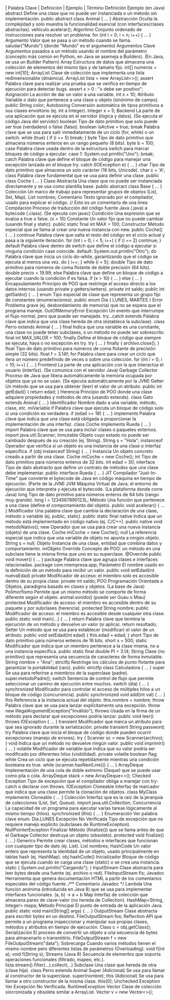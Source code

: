 | Palabra Clave | Definición | Ejemplo |
Término	Definición	Ejemplo (en Java)
abstract	Define una clase que no puede ser instanciada o un método sin implementación.	public abstract class Animal { ... }
Abstracción	Oculta la complejidad y solo muestra la funcionalidad esencial (con interfaces/clases abstractas).	vehiculo.acelerar();
Algoritmo	Conjunto ordenado de instrucciones para resolver un problema.	for (int i = 0; i < n; i++) { ... }
Argumento	Valor que se pasa a un método cuando se llama.	saludar("Mundo") (donde "Mundo" es el argumento)
Argumentos Clave	Argumentos pasados a un método usando el nombre del parámetro (concepto más común en Python, en Java se asemeja a Builders).	(En Java, se usa un Builder Pattern)
Array	Estructura de datos que almacena una colección de elementos del mismo tipo y de tamaño fijo.	int[] numeros = new int[10];
ArrayList	Clase de colección que implementa una lista redimensionable (dinámica).	ArrayList<String> lista = new ArrayList<>();
assert	Palabra clave para realizar una prueba que se verifica en tiempo de ejecución para detectar bugs.	assert x > 0 : "x debe ser positivo";
Asignación	La acción de dar un valor a una variable.	int x = 10;
Atributo	Variable o dato que pertenece a una clase u objeto (sinónimo de campo).	public String color;
Autoboxing	Conversión automática de tipos primitivos a sus clases envoltorio (ej. int a Integer).	Integer x = 5;
Backend	La parte de una aplicación que se ejecuta en el servidor (lógica y datos).	(Se ejecuta el código Java del servidor)
boolean	Tipo de dato primitivo que solo puede ser true (verdadero) o false (falso).	boolean isActive = true;
break	Palabra clave que se usa para salir inmediatamente de un ciclo (for, while) o un switch.	while (true) { if (i == 5) break; }
byte	Tipo de dato primitivo que almacena números enteros en un rango pequeño (8 bits).	byte b = 100;
case	Palabra clave usada dentro de la estructura switch para marcar bloques de código a ejecutar.	case 1: System.out.println("Uno"); break;
catch	Palabra clave que define el bloque de código para manejar una excepción lanzada en el bloque try.	catch (IOException e) { ... }
char	Tipo de dato primitivo que almacena un solo carácter (16 bits, Unicode).	char c = 'A';
class	Palabra clave fundamental que se usa para definir una clase.	public class Coche { ... }
Clase Abstracta	Una clase que no puede ser instanciada directamente y se usa como plantilla base.	public abstract class Base { ... }
Colección	Un marco de trabajo para representar grupos de objetos (List, Set, Map).	List<String> nombres;
Comentario	Texto ignorado por el compilador, usado para explicar el código.	// Esto es un comentario de una línea
Compilación	Proceso de traducción del código fuente Java (.java) a bytecode (.class).	(Se ejecuta con javac)
Condición	Una expresión que se evalúa a true o false.	(x > 10)
Constante	Un valor fijo que no puede cambiar (usando final y static).	public static final int MAX = 100;
Constructor	Método especial que se llama al crear una nueva instancia con new.	public Coche() { ... }
continue	Palabra clave que salta el resto del código en el ciclo actual y pasa a la siguiente iteración.	for (int i = 0; i < 5; i++) { if (i == 2) continue; }
default	Palabra clave dentro de switch que define el código a ejecutar si ninguna condición case coincide.	default: System.out.println("Otro");
do	Palabra clave que inicia un ciclo do-while, garantizando que el código se ejecuta al menos una vez.	do { i++; } while (i < 5);
double	Tipo de dato primitivo para números de coma flotante de doble precisión (64 bits).	double precio = 19.99;
else	Palabra clave que define un bloque de código a ejecutar cuando la condición if es falsa.	if (x > 10) { ... } else { ... }
Encapsulamiento	Principio de POO que restringe el acceso directo a los datos internos (usando private y getters/setters).	private int saldo; public int getSaldo() { ... }
enum	Tipo especial de clase que representa un grupo fijo de constantes (enumeraciones).	public enum Dia { LUNES, MARTES }
Error	Problema grave (ej. desbordamiento de memoria) que no se espera que el programa maneje.	OutOfMemoryError
Excepción	Un evento que interrumpe el flujo normal, pero que puede ser manejado.	try...catch
extends	Palabra clave que indica que una clase hereda de otra (establece la subclase).	class Perro extends Animal { ... }
final	Indica que una variable es una constante, una clase no puede tener subclases, o un método no puede ser sobrescrito.	final int MAX_VALOR = 100;
finally	Define el bloque de código que siempre se ejecuta, haya o no excepción en try.	try { ... } finally { archivo.close(); }
float	Tipo de dato primitivo para números de coma flotante de precisión simple (32 bits).	float f = 3.14f;
for	Palabra clave para crear un ciclo que itera un número predefinido de veces o sobre una colección.	for (int i = 0; i < 10; i++) { ... }
Frontend	La parte de una aplicación con la que interactúa el usuario (interfaz).	(Se comunica con el servidor Java)
Garbage Collector	Proceso de Java que libera automáticamente la memoria ocupada por objetos que ya no se usan.	(Se ejecuta automáticamente por la JVM)
Getter	Un método que se usa para obtener (leer) el valor de un atributo.	public int getEdad() { return edad; }
Herencia	Principio de POO donde una clase adquiere propiedades y métodos de otra (usando extends).	class Gato extends Animal { ... }
Identificador	Nombre dado a una variable, método, clase, etc.	miVariable
if	Palabra clave que ejecuta un bloque de código solo si una condición es verdadera.	if (edad >= 18) { ... }
implements	Palabra clave que indica que una clase está obligada a proporcionar la implementación de una interfaz.	class Coche implements Rueda { ... }
import	Palabra clave que se usa para incluir clases o paquetes externos.	import java.util.Scanner;
Inmutable	Objeto cuyo estado no puede ser cambiado después de su creación (ej. String).	String s = "Hola";
instanceof	Operador que verifica si un objeto es una instancia de una clase o interfaz específica.	if (obj instanceof String) { ... }
Instancia	Un objeto concreto creado a partir de una clase.	Coche miCoche = new Coche();
int	Tipo de dato primitivo para números enteros de 32 bits.	int edad = 30;
interface	Tipo de dato abstracto que define un contrato de métodos que una clase debe implementar.	public interface Rueda { ... }
JIT	Compilador "Just-In-Time" que convierte el bytecode de Java en código máquina en tiempo de ejecución.	(Parte de la JVM)
JVM	Máquina Virtual de Java; el entorno de ejecución que interpreta y ejecuta el bytecode.	(La plataforma donde corre Java)
long	Tipo de dato primitivo para números enteros de 64 bits (rango muy grande).	long l = 1234567890123L;
Método	Una función que pertenece a una clase (define el comportamiento del objeto).	public void acelerar() { ... }
Modificador	Una palabra clave que cambia la declaración de una clase, método o variable (ej. public, static).	public static final
native	Indica que un método está implementado en código nativo (ej. C/C++).	public native void metodoNativo();
new	Operador que se usa para crear una nueva instancia (objeto) de una clase.	Coche miCoche = new Coche();
null	La referencia especial que indica que una variable de objeto no apunta a ningún objeto.	String s = null;
Objeto	Instancia de una clase, entidad que combina datos y comportamiento.	miObjeto
Override	Concepto de POO: un método en una subclase tiene la misma firma que uno en su superclase.	@Override public void mover() { ... }
package	Palabra clave que agrupa clases e interfaces relacionadas.	package com.miempresa.app;
Parámetro	El nombre usado en la definición de un método para recibir un valor.	public void setEdad(int nuevaEdad)
private	Modificador de acceso: el miembro solo es accesible dentro de su propia clase.	private int saldo;
POO	Programación Orientada a Objetos, paradigma basado en clases y objetos.	(La base de Java)
Polimorfismo	Permite que un mismo método se comporte de forma diferente según el objeto.	animal.sonido() (puede ser Guau o Miau)
protected	Modificador de acceso: el miembro es accesible dentro de su paquete y por subclases (herencia).	protected String nombre;
public	Modificador de acceso: el miembro es accesible desde cualquier otra clase.	public static void main(...) { ... }
return	Palabra clave que termina la ejecución de un método y devuelve un valor (si aplica).	return resultado;
Setter	Un método que se usa para establecer (modificar) el valor de un atributo.	public void setEdad(int edad) { this.edad = edad; }
short	Tipo de dato primitivo para números enteros de 16 bits.	short s = 500;
static	Modificador que indica que un miembro pertenece a la clase misma, no a una instancia específica.	public static final double PI = 3.14;
String	Clase (no primitivo) que representa una secuencia de caracteres de forma inmutable.	String nombre = "Ana";
strictfp	Restringe los cálculos de punto flotante para garantizar la portabilidad (raro).	public strictfp class Calculadora { ... }
super	Se usa para referirse a miembros de la superclase (padre).	super.metodoPadre();
switch	Sentencia de control de flujo que permite seleccionar un camino de ejecución entre muchos.	switch (dia) { ... }
synchronized	Modificador para controlar el acceso de múltiples hilos a un bloque de código (concurrencia).	public synchronized void add(int val) { ... }
this	Referencia a la instancia actual del objeto.	this.nombre = nombre;
throw	Palabra clave que se usa para lanzar explícitamente una excepción.	throw new IllegalArgumentException("Inválido");
throws	Usada en la firma de un método para declarar qué excepciones podría lanzar.	public void leer() throws IOException { ... }
transient	Modificador que marca un atributo para que sea ignorado durante la serialización.	private transient String password;
try	Palabra clave que inicia el bloque de código donde pueden ocurrir excepciones (manejo de errores).	try { Scanner sc = new Scanner(archivo); }
void	Indica que un método no devuelve ningún valor.	public void imprimir() { ... }
volatile	Modificador de variable que indica que su valor podría ser modificado por diferentes hilos (visibilidad).	private volatile boolean flag;
while	Crea un ciclo que se ejecuta repetidamente mientras una condición booleana es true.	while (scanner.hasNextLine()) { ... }
ArrayDeque	Implementación de una cola de doble extremo (Deque) que se puede usar como pila o cola.	ArrayDeque<String> stack = new ArrayDeque<>();
Checked Exception	Tipo de excepción que el compilador obliga a manejar con try-catch o declarar con throws.	IOException
Cloneable	Interfaz de marcador que indica que una clase permite la clonación de objetos.	class MyClass implements Cloneable { ... }
Colección	Interfaz que es la raíz de la jerarquía de colecciones (List, Set, Queue).	import java.util.Collection;
Concurrencia	La capacidad de un programa para ejecutar varias tareas lógicamente al mismo tiempo (hilos).	synchronized (this) { ... }
Enumeración	Ver palabra clave enum.	Dia.LUNES
Excepción No Verificada	Tipo de excepción que no requiere manejo explícito (subclases de RuntimeException).	NullPointerException
Finalizar	Método (finalize()) que se llama antes de que el Garbage Collector destruya un objeto (obsoleto).	protected void finalize() { ... }
Generics	Permite crear clases, métodos e interfaces que funcionan con cualquier tipo de dato (ej. List<T>).	List<String> nombres;
HashCode	Un valor entero que representa la identidad de un objeto, usado principalmente en tablas hash (ej. HashMap).	obj.hashCode()
Inicializador	Bloque de código que se ejecuta cuando se carga una clase (static) o se crea una instancia.	static { System.out.println("Cargando"); }
InputStream	Clase abstracta para leer bytes desde una fuente (ej. archivo o red).	FileInputStream fis;
Javadoc	Herramienta que genera documentación HTML a partir de los comentarios especiales del código fuente.	/** Comentario Javadoc */
Lambda	Una función anónima (introducida en Java 8) que se usa para implementar interfaces funcionales.	(a, b) -> a + b
Map	Interfaz de colección que almacena pares de clave-valor (no hereda de Collection).	HashMap<String, Integer> mapa;
Método Principal	El punto de entrada de la aplicación Java.	public static void main(String[] args) { ... }
OutputStream	Clase abstracta para escribir bytes en un destino.	FileOutputStream fos;
Reflection	API que permite a un programa inspeccionar y manipular sus propias clases, métodos y atributos en tiempo de ejecución.	Class c = obj.getClass();
Serialización	El proceso de convertir un objeto a una secuencia de bytes para almacenarlo o transmitirlo.	FileOutputStream f = new FileOutputStream("data");
Sobrecarga	Cuando varios métodos tienen el mismo nombre pero diferentes listas de parámetros (Overloading).	void f(int a); void f(String s);
Streams	(Java 8) Secuencia de elementos que soporta operaciones funcionales (filtrado, mapeo, etc.).	lista.stream().filter(...).collect(...)
Subclase	Una clase que hereda de otra (clase hija).	class Perro extends Animal
Super	(Adicional) Se usa para llamar al constructor de la superclase.	super(nombre);
this	(Adicional) Se usa para llamar a otro constructor de la misma clase.	this(0);
Unchecked Exception	Ver Excepción No Verificada.	RuntimeException
Vector	Clase de colección sincronizada y obsoleta similar a ArrayList.	Vector<String> v = new Vector<>();
